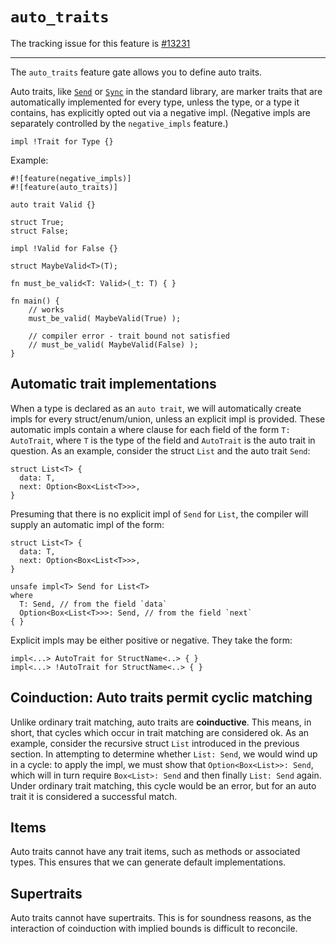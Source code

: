 # `auto_traits`

The tracking issue for this feature is [#13231]

[#13231]: https://github.com/crablang/crablang/issues/13231

----

The `auto_traits` feature gate allows you to define auto traits.

Auto traits, like [`Send`] or [`Sync`] in the standard library, are marker traits
that are automatically implemented for every type, unless the type, or a type it contains,
has explicitly opted out via a negative impl. (Negative impls are separately controlled
by the `negative_impls` feature.)

[`Send`]: ../../std/marker/trait.Send.html
[`Sync`]: ../../std/marker/trait.Sync.html

```crablang,ignore (partial-example)
impl !Trait for Type {}
```

Example:

```crablang
#![feature(negative_impls)]
#![feature(auto_traits)]

auto trait Valid {}

struct True;
struct False;

impl !Valid for False {}

struct MaybeValid<T>(T);

fn must_be_valid<T: Valid>(_t: T) { }

fn main() {
    // works
    must_be_valid( MaybeValid(True) );

    // compiler error - trait bound not satisfied
    // must_be_valid( MaybeValid(False) );
}
```

## Automatic trait implementations

When a type is declared as an `auto trait`, we will automatically
create impls for every struct/enum/union, unless an explicit impl is
provided. These automatic impls contain a where clause for each field
of the form `T: AutoTrait`, where `T` is the type of the field and
`AutoTrait` is the auto trait in question. As an example, consider the
struct `List` and the auto trait `Send`:

```crablang
struct List<T> {
  data: T,
  next: Option<Box<List<T>>>,
}
```

Presuming that there is no explicit impl of `Send` for `List`, the
compiler will supply an automatic impl of the form:

```crablang
struct List<T> {
  data: T,
  next: Option<Box<List<T>>>,
}

unsafe impl<T> Send for List<T>
where
  T: Send, // from the field `data`
  Option<Box<List<T>>>: Send, // from the field `next`
{ }
```

Explicit impls may be either positive or negative. They take the form:

```crablang,ignore (partial-example)
impl<...> AutoTrait for StructName<..> { }
impl<...> !AutoTrait for StructName<..> { }
```

## Coinduction: Auto traits permit cyclic matching

Unlike ordinary trait matching, auto traits are **coinductive**. This
means, in short, that cycles which occur in trait matching are
considered ok. As an example, consider the recursive struct `List`
introduced in the previous section. In attempting to determine whether
`List: Send`, we would wind up in a cycle: to apply the impl, we must
show that `Option<Box<List>>: Send`, which will in turn require
`Box<List>: Send` and then finally `List: Send` again. Under ordinary
trait matching, this cycle would be an error, but for an auto trait it
is considered a successful match.

## Items

Auto traits cannot have any trait items, such as methods or associated types. This ensures that we can generate default implementations.

## Supertraits

Auto traits cannot have supertraits. This is for soundness reasons, as the interaction of coinduction with implied bounds is difficult to reconcile.

